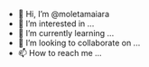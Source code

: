 - 👋 Hi, I’m @moletamaiara
- 👀 I’m interested in ...
- 🌱 I’m currently learning ...
- 💞️ I’m looking to collaborate on ...
- 📫 How to reach me ...

<!---
moletamaiara/moletamaiara is a ✨ special ✨ repository because its `README.md` (this file) appears on your GitHub profile.
You can click the Preview link to take a look at your changes.
--->
